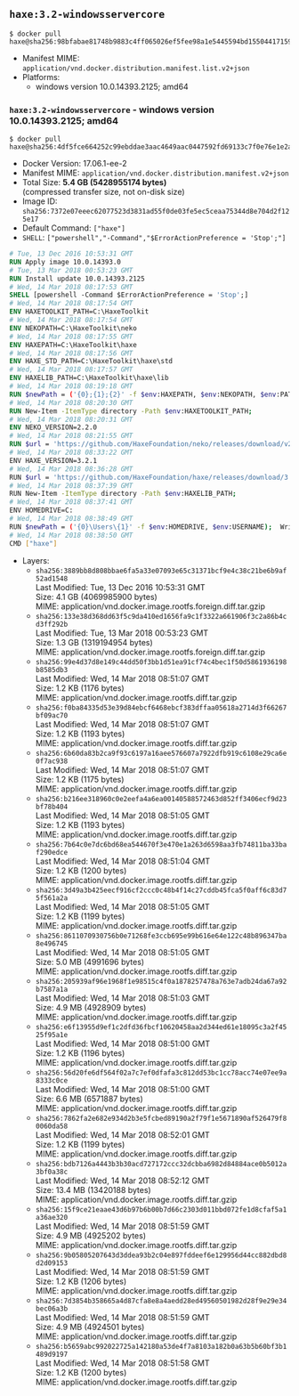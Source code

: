 ## `haxe:3.2-windowsservercore`

```console
$ docker pull haxe@sha256:98bfabae81748b9883c4ff065026ef5fee98a1e5445594bd155044171599c480
```

-	Manifest MIME: `application/vnd.docker.distribution.manifest.list.v2+json`
-	Platforms:
	-	windows version 10.0.14393.2125; amd64

### `haxe:3.2-windowsservercore` - windows version 10.0.14393.2125; amd64

```console
$ docker pull haxe@sha256:4df5fce664252c99ebddae3aac4649aac0447592fd69133c7f0e76e1e2ab3f6a
```

-	Docker Version: 17.06.1-ee-2
-	Manifest MIME: `application/vnd.docker.distribution.manifest.v2+json`
-	Total Size: **5.4 GB (5428955174 bytes)**  
	(compressed transfer size, not on-disk size)
-	Image ID: `sha256:7372e07eeec62077523d3831ad55f0de03fe5ec5ceaa75344d8e704d2f125e17`
-	Default Command: `["haxe"]`
-	`SHELL`: `["powershell","-Command","$ErrorActionPreference = 'Stop';"]`

```dockerfile
# Tue, 13 Dec 2016 10:53:31 GMT
RUN Apply image 10.0.14393.0
# Tue, 13 Mar 2018 00:53:23 GMT
RUN Install update 10.0.14393.2125
# Wed, 14 Mar 2018 08:17:53 GMT
SHELL [powershell -Command $ErrorActionPreference = 'Stop';]
# Wed, 14 Mar 2018 08:17:54 GMT
ENV HAXETOOLKIT_PATH=C:\HaxeToolkit
# Wed, 14 Mar 2018 08:17:54 GMT
ENV NEKOPATH=C:\HaxeToolkit\neko
# Wed, 14 Mar 2018 08:17:55 GMT
ENV HAXEPATH=C:\HaxeToolkit\haxe
# Wed, 14 Mar 2018 08:17:56 GMT
ENV HAXE_STD_PATH=C:\HaxeToolkit\haxe\std
# Wed, 14 Mar 2018 08:17:57 GMT
ENV HAXELIB_PATH=C:\HaxeToolkit\haxe\lib
# Wed, 14 Mar 2018 08:19:18 GMT
RUN $newPath = ('{0};{1};{2}' -f $env:HAXEPATH, $env:NEKOPATH, $env:PATH); 	Write-Host ('Updating PATH: {0}' -f $newPath); 	[Environment]::SetEnvironmentVariable('PATH', $newPath, [EnvironmentVariableTarget]::Machine);
# Wed, 14 Mar 2018 08:20:30 GMT
RUN New-Item -ItemType directory -Path $env:HAXETOOLKIT_PATH;
# Wed, 14 Mar 2018 08:20:31 GMT
ENV NEKO_VERSION=2.2.0
# Wed, 14 Mar 2018 08:21:55 GMT
RUN $url = 'https://github.com/HaxeFoundation/neko/releases/download/v2-2-0/neko-2.2.0-win.zip'; 	Write-Host ('Downloading {0} ...' -f $url); 	[Net.ServicePointManager]::SecurityProtocol = [Net.SecurityProtocolType]::Tls12; 	Invoke-WebRequest -Uri $url -OutFile 'neko.zip'; 		Write-Host 'Verifying sha256 (93d7ca96698a6825f38ca8eea49e2e6b691c0849270174f6c1bd531290db8d69) ...'; 	if ((Get-FileHash neko.zip -Algorithm sha256).Hash -ne '93d7ca96698a6825f38ca8eea49e2e6b691c0849270174f6c1bd531290db8d69') { 		Write-Host 'FAILED!'; 		exit 1; 	}; 		Write-Host 'Expanding ...'; 	New-Item -ItemType directory -Path tmp; 	Expand-Archive -Path neko.zip -DestinationPath tmp; 	if (Test-Path tmp\neko.exe) { Move-Item tmp $env:NEKOPATH } 	else { Move-Item (Resolve-Path tmp\neko* | Select -ExpandProperty Path) $env:NEKOPATH }; 		Write-Host 'Removing ...'; 	Remove-Item -Path neko.zip, tmp -Force -Recurse -ErrorAction Ignore; 		Write-Host 'Verifying install ...'; 	Write-Host '  neko -version'; neko -version; 		Write-Host 'Complete.';
# Wed, 14 Mar 2018 08:33:22 GMT
ENV HAXE_VERSION=3.2.1
# Wed, 14 Mar 2018 08:36:28 GMT
RUN $url = 'https://github.com/HaxeFoundation/haxe/releases/download/3.2.1/haxe-3.2.1-win.zip'; 	Write-Host ('Downloading {0} ...' -f $url); 	[Net.ServicePointManager]::SecurityProtocol = [Net.SecurityProtocolType]::Tls12; 	Invoke-WebRequest -Uri $url -OutFile haxe.zip; 		Write-Host 'Verifying sha256 (af57d42ca474bba826426e9403b2cb21c210d56addc8bbc0e8fafa88b3660db3) ...'; 	if ((Get-FileHash haxe.zip -Algorithm sha256).Hash -ne 'af57d42ca474bba826426e9403b2cb21c210d56addc8bbc0e8fafa88b3660db3') { 		Write-Host 'FAILED!'; 		exit 1; 	}; 		Write-Host 'Expanding ...'; 	New-Item -ItemType directory -Path tmp; 	Expand-Archive -Path haxe.zip -DestinationPath tmp; 	if (Test-Path tmp\haxe.exe) { Move-Item tmp $env:HAXEPATH } 	else { Move-Item (Resolve-Path tmp\haxe* | Select -ExpandProperty Path) $env:HAXEPATH }; 		Write-Host 'Removing ...'; 	Remove-Item -Path haxe.zip, tmp -Force -Recurse -ErrorAction Ignore; 		Write-Host 'Verifying install ...'; 	Write-Host '  haxe -version'; haxe -version; 		Write-Host 'Complete.';
# Wed, 14 Mar 2018 08:37:39 GMT
RUN New-Item -ItemType directory -Path $env:HAXELIB_PATH;
# Wed, 14 Mar 2018 08:37:41 GMT
ENV HOMEDRIVE=C:
# Wed, 14 Mar 2018 08:38:49 GMT
RUN $newPath = ('{0}\Users\{1}' -f $env:HOMEDRIVE, $env:USERNAME); 	Write-Host ('Updating HOMEPATH: {0}' -f $newPath); 	[Environment]::SetEnvironmentVariable('HOMEPATH', $newPath, [EnvironmentVariableTarget]::Machine);
# Wed, 14 Mar 2018 08:38:50 GMT
CMD ["haxe"]
```

-	Layers:
	-	`sha256:3889bb8d808bbae6fa5a33e07093e65c31371bcf9e4c38c21be6b9af52ad1548`  
		Last Modified: Tue, 13 Dec 2016 10:53:31 GMT  
		Size: 4.1 GB (4069985900 bytes)  
		MIME: application/vnd.docker.image.rootfs.foreign.diff.tar.gzip
	-	`sha256:133e38d368dd63f5c9da410ed1656fa9c1f3322a661906f3c2a86b4cd3ff292b`  
		Last Modified: Tue, 13 Mar 2018 00:53:23 GMT  
		Size: 1.3 GB (1319194954 bytes)  
		MIME: application/vnd.docker.image.rootfs.foreign.diff.tar.gzip
	-	`sha256:99e4d37d8e149c44dd50f3bb1d51ea91cf74c4bec1f50d5861936198b8585db3`  
		Last Modified: Wed, 14 Mar 2018 08:51:07 GMT  
		Size: 1.2 KB (1176 bytes)  
		MIME: application/vnd.docker.image.rootfs.diff.tar.gzip
	-	`sha256:f0ba84335d53e39d84ebcf6468ebcf383dffaa05618a2714d3f66267bf09ac70`  
		Last Modified: Wed, 14 Mar 2018 08:51:07 GMT  
		Size: 1.2 KB (1193 bytes)  
		MIME: application/vnd.docker.image.rootfs.diff.tar.gzip
	-	`sha256:6b60da83b2ca9f93c6197a16aee576607a7922dfb919c6108e29ca6e0f7ac938`  
		Last Modified: Wed, 14 Mar 2018 08:51:07 GMT  
		Size: 1.2 KB (1175 bytes)  
		MIME: application/vnd.docker.image.rootfs.diff.tar.gzip
	-	`sha256:b216ee318960c0e2eefa4a6ea00140588572463d852ff3406ecf9d23bf78b404`  
		Last Modified: Wed, 14 Mar 2018 08:51:05 GMT  
		Size: 1.2 KB (1193 bytes)  
		MIME: application/vnd.docker.image.rootfs.diff.tar.gzip
	-	`sha256:7b64c0e7dc6bd68ea544670f3e470e1a263d6598aa3fb74811ba33baf290edce`  
		Last Modified: Wed, 14 Mar 2018 08:51:04 GMT  
		Size: 1.2 KB (1200 bytes)  
		MIME: application/vnd.docker.image.rootfs.diff.tar.gzip
	-	`sha256:3d49a3b425eecf916cf2ccc0c48b4f14c27cddb45fca5f0aff6c83d75f561a2a`  
		Last Modified: Wed, 14 Mar 2018 08:51:05 GMT  
		Size: 1.2 KB (1199 bytes)  
		MIME: application/vnd.docker.image.rootfs.diff.tar.gzip
	-	`sha256:8611070930756b0e71268fe3ccb695e99b616e64e122c48b896347ba8e496745`  
		Last Modified: Wed, 14 Mar 2018 08:51:05 GMT  
		Size: 5.0 MB (4991696 bytes)  
		MIME: application/vnd.docker.image.rootfs.diff.tar.gzip
	-	`sha256:205939af96e1968f1e98515c4f0a1878257478a763e7adb24da67a92b7587a1a`  
		Last Modified: Wed, 14 Mar 2018 08:51:03 GMT  
		Size: 4.9 MB (4928909 bytes)  
		MIME: application/vnd.docker.image.rootfs.diff.tar.gzip
	-	`sha256:e6f13955d9ef1c2dfd36fbcf10620458aa2d344ed61e18095c3a2f4525f95a1e`  
		Last Modified: Wed, 14 Mar 2018 08:51:00 GMT  
		Size: 1.2 KB (1196 bytes)  
		MIME: application/vnd.docker.image.rootfs.diff.tar.gzip
	-	`sha256:56d20fe6df564f02a7c7ef0dfafa3c812dd53bc1cc78acc74e07ee9a8333c0ce`  
		Last Modified: Wed, 14 Mar 2018 08:51:00 GMT  
		Size: 6.6 MB (6571887 bytes)  
		MIME: application/vnd.docker.image.rootfs.diff.tar.gzip
	-	`sha256:7862fa2e682e934d2b3e5fcbed89190a2f79f1e5671890af526479f80060da58`  
		Last Modified: Wed, 14 Mar 2018 08:52:01 GMT  
		Size: 1.2 KB (1199 bytes)  
		MIME: application/vnd.docker.image.rootfs.diff.tar.gzip
	-	`sha256:bdb7126a4443b3b30acd727172ccc32dcbba6982d84884ace0b5012a3bf0a38c`  
		Last Modified: Wed, 14 Mar 2018 08:52:12 GMT  
		Size: 13.4 MB (13420188 bytes)  
		MIME: application/vnd.docker.image.rootfs.diff.tar.gzip
	-	`sha256:15f9ce21eaae43d6b97b6b00b7d66c2303d011bbd072fe1d8cfaf5a1a36ae320`  
		Last Modified: Wed, 14 Mar 2018 08:51:59 GMT  
		Size: 4.9 MB (4925202 bytes)  
		MIME: application/vnd.docker.image.rootfs.diff.tar.gzip
	-	`sha256:9b05805207643d3ddea93b2c04e897fddeef6e129956d44cc882dbd8d2d09153`  
		Last Modified: Wed, 14 Mar 2018 08:51:59 GMT  
		Size: 1.2 KB (1206 bytes)  
		MIME: application/vnd.docker.image.rootfs.diff.tar.gzip
	-	`sha256:7d3854b358665a4d87cfa8e8a4aedd28ed49560501982d28f9e29e34bec06a3b`  
		Last Modified: Wed, 14 Mar 2018 08:51:59 GMT  
		Size: 4.9 MB (4924501 bytes)  
		MIME: application/vnd.docker.image.rootfs.diff.tar.gzip
	-	`sha256:b5659abc992022725a142180a53de4f7a8103a182b0a63b5b60bf3b1489d9197`  
		Last Modified: Wed, 14 Mar 2018 08:51:58 GMT  
		Size: 1.2 KB (1200 bytes)  
		MIME: application/vnd.docker.image.rootfs.diff.tar.gzip
